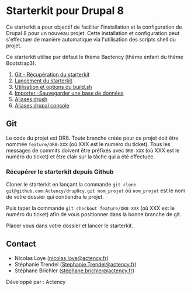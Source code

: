 # Starterkit pour Drupal 8


Ce starterkit a pour objectif de faciliter l'installation et la configuration de Drupal 8 pour un nouveau projet. Cette installation et configuration peut s'effectuer de manière automatique via l'utilisation des scripts shell du projet.

Ce starterkit utilise par défaut le thème Bactency (thème enfant du thème Bootstrap3).


1. [Git - Récupèration du starterkit](#git)
2. [Lancement du starterkit](scripts/drupal/LISEZMOI.md)
3. [Utilisation et options du build.sh](scripts/drupal/LISEZMOI.md)
3. [Importer -Sauvegarder une base de données](data/LISEZMOI.md)
4. [Aliases drush]()
5. [Aliases drupal console]()

## Git <a id="git"></a>
Le code du projet est DR8. Toute branche créée pour ce projet doit être nommée `feature/DR8-XXX` (où XXX est le numéro du ticket).
Tous les messages de commits doivent être préfixés avec `DR8-XXX` (où XXX est le numéro du ticket) et être clair sur la tâche qui a été effectuée.

### Récupérer le starterkit depuis Github

Cloner le starterkit en lançant la commande `git clone git@github.com:Actency/drup8cy.git nom_projet` où `nom_projet` est le nom de votre dossier qui contiendra le projet.

Puis taper la commande `git checkout feature/DR8-XXX` (où XXX est le numéro du ticket) afin de vous positionner dans la bonne branche de git.

Placer vous dans votre dossier et lancer le starterkit.

## Contact
- Nicolas Loye (nicolas.loye@actency.fr)
- Stéphanie Trendel (Stephanie.Trendel@actency.fr)
- Stéphane Brichler (stephane.brichler@actency.fr)

Développé par : Actency
